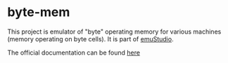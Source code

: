# byte-mem

This project is emulator of "byte" operating memory for various machines (memory operating on byte cells). It is part of [emuStudio](https://www.emustudio.net/).

The official documentation can be found [here](https://www.emustudio.net/docuser/mits_altair_8800/index/#operating-memory-code-standard-mem-code)
